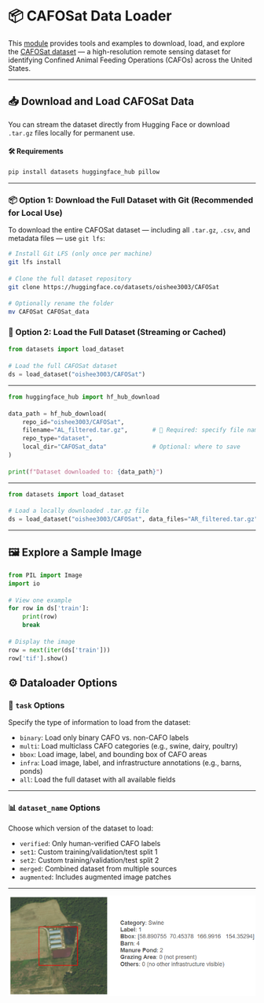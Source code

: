 # 📦 CAFOSat Data Loader

This [module](https://github.com/oishee-hoque/CAFOSat/tree/main/data_loader/dataloader_v1.ipynb) provides tools and examples to download, load, and explore the [CAFOSat dataset](https://huggingface.co/datasets/oishee3003/CAFOSat) — a high-resolution remote sensing dataset for identifying Confined Animal Feeding Operations (CAFOs) across the United States.

---

## 📥 Download and Load CAFOSat Data

You can stream the dataset directly from Hugging Face or download `.tar.gz` files locally for permanent use.

#### 🛠 Requirements

```bash
pip install datasets huggingface_hub pillow
```

---

### 📦 Option 1: Download the Full Dataset with Git (Recommended for Local Use)

To download the entire CAFOSat dataset — including all `.tar.gz`, `.csv`, and metadata files — use `git lfs`:

```bash
# Install Git LFS (only once per machine)
git lfs install

# Clone the full dataset repository
git clone https://huggingface.co/datasets/oishee3003/CAFOSat

# Optionally rename the folder
mv CAFOSat CAFOSat_data
```

### 🔗 Option 2: Load the Full Dataset (Streaming or Cached)

```python
from datasets import load_dataset

# Load the full CAFOSat dataset
ds = load_dataset("oishee3003/CAFOSat")
```

---

```python
from huggingface_hub import hf_hub_download

data_path = hf_hub_download(
    repo_id="oishee3003/CAFOSat",
    filename="AL_filtered.tar.gz",       # 🔸 Required: specify file name here
    repo_type="dataset",
    local_dir="CAFOSat_data"             # Optional: where to save
)

print(f"Dataset downloaded to: {data_path}")
```
---

```python
from datasets import load_dataset

# Load a locally downloaded .tar.gz file
ds = load_dataset("oishee3003/CAFOSat", data_files="AR_filtered.tar.gz")
```

---

## 🖼️ Explore a Sample Image

```python
from PIL import Image
import io

# View one example
for row in ds['train']:
    print(row)
    break

# Display the image
row = next(iter(ds['train']))
row['tif'].show()
```

## ⚙️ Dataloader Options

### 🧩 `task` Options
Specify the type of information to load from the dataset:

- `binary`: Load only binary CAFO vs. non-CAFO labels
- `multi`: Load multiclass CAFO categories (e.g., swine, dairy, poultry)
- `bbox`: Load image, label, and bounding box of CAFO areas
- `infra`: Load image, label, and infrastructure annotations (e.g., barns, ponds)
- `all`: Load the full dataset with all available fields

---

### 📊 `dataset_name` Options
Choose which version of the dataset to load:

- `verified`: Only human-verified CAFO labels
- `set1`: Custom training/validation/test split 1
- `set2`: Custom training/validation/test split 2
- `merged`: Combined dataset from multiple sources
- `augmented`: Includes augmented image patches
---

![Example Image](example_image.PNG)



